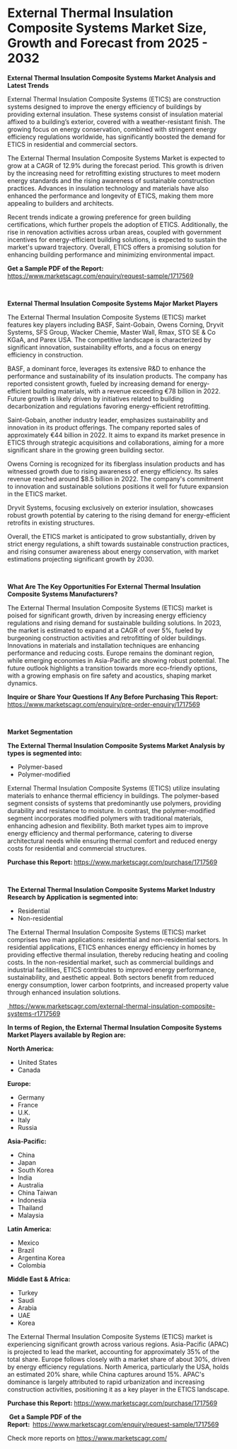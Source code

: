 <p><h1>External Thermal Insulation Composite Systems Market Size, Growth and Forecast from 2025 - 2032</h1></p><p><strong>External Thermal Insulation Composite Systems Market Analysis and Latest Trends</strong></p>
<p><p>External Thermal Insulation Composite Systems (ETICS) are construction systems designed to improve the energy efficiency of buildings by providing external insulation. These systems consist of insulation material affixed to a building’s exterior, covered with a weather-resistant finish. The growing focus on energy conservation, combined with stringent energy efficiency regulations worldwide, has significantly boosted the demand for ETICS in residential and commercial sectors.</p><p>The External Thermal Insulation Composite Systems Market is expected to grow at a CAGR of 12.9% during the forecast period. This growth is driven by the increasing need for retrofitting existing structures to meet modern energy standards and the rising awareness of sustainable construction practices. Advances in insulation technology and materials have also enhanced the performance and longevity of ETICS, making them more appealing to builders and architects.</p><p>Recent trends indicate a growing preference for green building certifications, which further propels the adoption of ETICS. Additionally, the rise in renovation activities across urban areas, coupled with government incentives for energy-efficient building solutions, is expected to sustain the market's upward trajectory. Overall, ETICS offers a promising solution for enhancing building performance and minimizing environmental impact.</p></p>
<p><strong>Get a Sample PDF of the Report:&nbsp;</strong> <a href="https://www.marketscagr.com/enquiry/request-sample/1717569?utm_campaign=2304&utm_medium=2&utm_source=Github&utm_content=ia&utm_term=02042025&utm_id=external-thermal-insulation-composite-systems">https://www.marketscagr.com/enquiry/request-sample/1717569</a></p>
<p>&nbsp;</p>
<p><strong>External Thermal Insulation Composite Systems Major Market Players</strong></p>
<p><p>The External Thermal Insulation Composite Systems (ETICS) market features key players including BASF, Saint-Gobain, Owens Corning, Dryvit Systems, SFS Group, Wacker Chemie, Master Wall, Rmax, STO SE & Co KGaA, and Parex USA. The competitive landscape is characterized by significant innovation, sustainability efforts, and a focus on energy efficiency in construction.</p><p>BASF, a dominant force, leverages its extensive R&D to enhance the performance and sustainability of its insulation products. The company has reported consistent growth, fueled by increasing demand for energy-efficient building materials, with a revenue exceeding €78 billion in 2022. Future growth is likely driven by initiatives related to building decarbonization and regulations favoring energy-efficient retrofitting.</p><p>Saint-Gobain, another industry leader, emphasizes sustainability and innovation in its product offerings. The company reported sales of approximately €44 billion in 2022. It aims to expand its market presence in ETICS through strategic acquisitions and collaborations, aiming for a more significant share in the growing green building sector.</p><p>Owens Corning is recognized for its fiberglass insulation products and has witnessed growth due to rising awareness of energy efficiency. Its sales revenue reached around $8.5 billion in 2022. The company's commitment to innovation and sustainable solutions positions it well for future expansion in the ETICS market.</p><p>Dryvit Systems, focusing exclusively on exterior insulation, showcases robust growth potential by catering to the rising demand for energy-efficient retrofits in existing structures. </p><p>Overall, the ETICS market is anticipated to grow substantially, driven by strict energy regulations, a shift towards sustainable construction practices, and rising consumer awareness about energy conservation, with market estimations projecting significant growth by 2030.</p></p>
<p>&nbsp;</p>
<p><strong>What Are The Key Opportunities For External Thermal Insulation Composite Systems Manufacturers?</strong></p>
<p><p>The External Thermal Insulation Composite Systems (ETICS) market is poised for significant growth, driven by increasing energy efficiency regulations and rising demand for sustainable building solutions. In 2023, the market is estimated to expand at a CAGR of over 5%, fueled by burgeoning construction activities and retrofitting of older buildings. Innovations in materials and installation techniques are enhancing performance and reducing costs. Europe remains the dominant region, while emerging economies in Asia-Pacific are showing robust potential. The future outlook highlights a transition towards more eco-friendly options, with a growing emphasis on fire safety and acoustics, shaping market dynamics.</p></p>
<p><strong>Inquire or Share Your Questions If Any Before Purchasing This Report:</strong> <a href="https://www.marketscagr.com/enquiry/pre-order-enquiry/1717569?utm_campaign=2304&utm_medium=2&utm_source=Github&utm_content=ia&utm_term=02042025&utm_id=external-thermal-insulation-composite-systems">https://www.marketscagr.com/enquiry/pre-order-enquiry/1717569</a></p>
<p>&nbsp;</p>
<p><strong>Market Segmentation</strong></p>
<p><strong>The External Thermal Insulation Composite Systems Market Analysis by types is segmented into:</strong></p>
<p><ul><li>Polymer-based</li><li>Polymer-modified</li></ul></p>
<p><p>External Thermal Insulation Composite Systems (ETICS) utilize insulating materials to enhance thermal efficiency in buildings. The polymer-based segment consists of systems that predominantly use polymers, providing durability and resistance to moisture. In contrast, the polymer-modified segment incorporates modified polymers with traditional materials, enhancing adhesion and flexibility. Both market types aim to improve energy efficiency and thermal performance, catering to diverse architectural needs while ensuring thermal comfort and reduced energy costs for residential and commercial structures.</p></p>
<p><strong>Purchase this Report:&nbsp;</strong><a href="https://www.marketscagr.com/purchase/1717569?utm_campaign=2304&utm_medium=2&utm_source=Github&utm_content=ia&utm_term=02042025&utm_id=external-thermal-insulation-composite-systems">https://www.marketscagr.com/purchase/1717569</a></p>
<p>&nbsp;</p>
<p><strong>The External Thermal Insulation Composite Systems Market Industry Research by Application is segmented into:</strong></p>
<p><ul><li>Residential</li><li>Non-residential</li></ul></p>
<p><p>The External Thermal Insulation Composite Systems (ETICS) market comprises two main applications: residential and non-residential sectors. In residential applications, ETICS enhances energy efficiency in homes by providing effective thermal insulation, thereby reducing heating and cooling costs. In the non-residential market, such as commercial buildings and industrial facilities, ETICS contributes to improved energy performance, sustainability, and aesthetic appeal. Both sectors benefit from reduced energy consumption, lower carbon footprints, and increased property value through enhanced insulation solutions.</p></p>
<p><a href="https://www.marketscagr.com/external-thermal-insulation-composite-systems-r1717569?utm_campaign=2304&utm_medium=2&utm_source=Github&utm_content=ia&utm_term=02042025&utm_id=external-thermal-insulation-composite-systems">&nbsp;https://www.marketscagr.com/external-thermal-insulation-composite-systems-r1717569</a></p>
<p><strong>In terms of Region, the External Thermal Insulation Composite Systems Market Players available by Region are:</strong></p>
<p>
    <p> <strong> North America: </strong>
        <ul>
            <li>United States</li>
            <li>Canada</li>
        </ul>
        </p> 
    <p> <strong> Europe: </strong>
        <ul>
            <li>Germany</li>
            <li>France</li>
            <li>U.K.</li>
            <li>Italy</li>
            <li>Russia</li>
        </ul>
        </p> 
    <p> <strong> Asia-Pacific: </strong>
        <ul>
            <li>China</li>
            <li>Japan</li>
            <li>South Korea</li>
            <li>India</li>
            <li>Australia</li>
            <li>China Taiwan</li>
            <li>Indonesia</li>
            <li>Thailand</li>
            <li>Malaysia</li>
        </ul>
        </p> 
    <p> <strong> Latin America: </strong>
        <ul>
            <li>Mexico</li>
            <li>Brazil</li>
            <li>Argentina Korea</li>
            <li>Colombia</li>
        </ul>
        </p> 
    <p> <strong> Middle East & Africa: </strong>
        <ul>
            <li>Turkey</li>
            <li>Saudi</li>
            <li>Arabia</li>
            <li>UAE</li>
            <li>Korea</li>
        </ul>
    </p>
    </p>
<p><p>The External Thermal Insulation Composite Systems (ETICS) market is experiencing significant growth across various regions. Asia-Pacific (APAC) is projected to lead the market, accounting for approximately 35% of the total share. Europe follows closely with a market share of about 30%, driven by energy efficiency regulations. North America, particularly the USA, holds an estimated 20% share, while China captures around 15%. APAC's dominance is largely attributed to rapid urbanization and increasing construction activities, positioning it as a key player in the ETICS landscape.</p></p>
<p><strong>Purchase this Report: </strong><a href="https://www.marketscagr.com/purchase/1717569?utm_campaign=2304&utm_medium=2&utm_source=Github&utm_content=ia&utm_term=02042025&utm_id=external-thermal-insulation-composite-systems">https://www.marketscagr.com/purchase/1717569</a></p>
<p>&nbsp;<strong>Get a Sample PDF of the Report:&nbsp;&nbsp;</strong><a href="https://www.marketscagr.com/enquiry/request-sample/1717569?utm_campaign=2304&utm_medium=2&utm_source=Github&utm_content=ia&utm_term=02042025&utm_id=external-thermal-insulation-composite-systems">https://www.marketscagr.com/enquiry/request-sample/1717569</a></p>
<p><strong></strong></p>
<p>Check more reports on <a href="https://www.marketscagr.com/?utm_campaign=2304&utm_medium=2&utm_source=Github&utm_content=ia&utm_term=02042025&utm_id=external-thermal-insulation-composite-systems">https://www.marketscagr.com/</a></p>